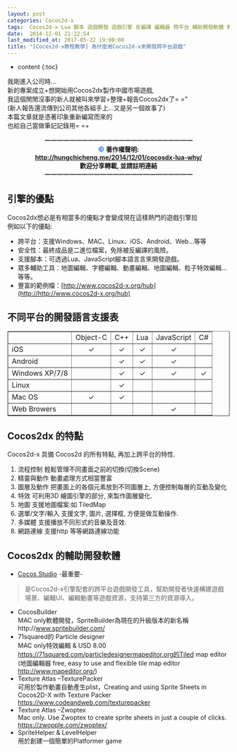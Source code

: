 ```yaml
---
layout: post
categories: Cocos2d-x
tags:  Cocos2d-x Lua 腳本 遊戲開發 遊戲引擎 反編譯 編輯器 跨平台 輔助開發軟體 教程 教學 
date:  2014-12-01 21:22:54
last_modified_at: 2017-05-22 19:00:00
title: "[Cocos2d-x教程教學] 為什麼用Cocos2d-x來開發跨平台遊戲"
---
```

<!--                Title 的建議最大長度                   -->

* content
{:toc}

我剛進入公司時...<br>
新的專案成立+想開始用Cocos2dx製作中國市場遊戲,<br>
我這個閒閒沒事的新人就被叫來學習+整理+報告Cocos2dx了= ="<br>
(新人報告還流傳到公司其他各組手上...又是另一個故事了)<br>
本篇文章就是憑著印象重新編寫而來的<br>
也給自己當做筆記記錄用= =+<br>

<!-- more -->
<center><b>
一一一一一一一一一一一一一一一一一一一一一一一一<br>
<font color="#2684E8" size="3">&copy;  </font>著作權聲明: <br>
<a href="http://hungchicheng.me/2014/12/01/cocosdx-lua-why/" id="link" target="_blank">
	http://hungchicheng.me/2014/12/01/cocosdx-lua-why/
</a><br>
歡迎分享轉載,  並請註明連結<br>
一一一一一一一一一一一一一一一一一一一一一一一一
</b></center>
<!-- end -->

## 引擎的優點
Cocos2dx想必是有相當多的優點才會變成現在這樣熱門的遊戲引擎拉<br>
例如以下的優點:
* 跨平台：支援Windows、MAC、Linux、iOS、Android、Web…等等
* 安全性：最終成品是二進位檔案，免除被反編譯的風險。
* 支援腳本：可透過Lua、JavaScript腳本語言言來開發遊戲。
* 眾多輔助工具：地圖編輯、字體編輯、動畫編輯、地圖編輯、粒子特效編輯…等等。
* 豐富的範例檔：[http://www.cocos2d-x.org/hub](http://http://www.cocos2d-x.org/hub)

## 不同平台的開發語言支援表
<table border="1">
	<tr>
		<td></td>
		<td>Object-C</td>
		<td>C++</td>
		<td>Lua</td>
		<td>JavaScript</td>
		<td>C#</td>
	</tr>
	<tr>
		<td>iOS</td>
		<td><center>✓</center></td>
		<td><center>✓</center></td>
		<td><center>✓</center></td>
		<td><center>✓</center></td>
		<td></td>
	</tr>
	<tr>
		<td>Android</td>
		<td></td>
		<td><center>✓</center></td>
		<td><center>✓</center></td>
		<td><center>✓</center></td>
		<td></td>
	</tr>
	<tr>
		<td>Windows XP/7/8</td>
		<td></td>
		<td><center>✓</center></td>
		<td><center>✓</center></td>
		<td><center>✓</center></td>
		<td><center>✓</center></td>
	</tr>
	<tr>
		<td>Linux</td>
		<td></td>
		<td><center>✓</center></td>
		<td></td>
		<td></td>
		<td></td>
	</tr>
	<tr>
		<td>Mac OS</td>
		<td><center>✓</center></td>
		<td><center>✓</center></td>
		<td></td>
		<td></td>
		<td></td>
	</tr>
	<tr>
		<td>Web Browers</td>
		<td></td>
		<td></td>
		<td></td>
		<td><center>✓</center></td>
		<td></td>
	</tr>
</table>


## Cocos2dx 的特點
Cocos2d-x 具備 Cocos2d 的所有特點, 再加上跨平台的特性.
1. 流程控制
輕鬆管理不同畫面之前的切換(切換Scene)
2. 精靈與動作
動畫處理方式相當豐富
3. 圖層及動作
把畫面上的各個元素放到不同圖層上, 方便控制每層的互動及變化
4. 特效
可利用3D 繪圖引擎的部分, 來製作圖層變化.
5. 地圖
支援地圖檔案:如 TiledMap
6. 選單/文字/輸入
支援文字, 圖片, 選擇框, 方便是做互動操作.
7. 多媒體
支援播放不同形式的音樂及音效.
8. 網路連線
支援http 等等網路連線功能



## Cocos2dx 的輔助開發軟體
* [Cocos Studio](http://www.cocos2d-x.org/wiki/Cocos_Studio) -最重要- 
>是Cocos2d-x引擎配套的跨平台遊戲開發工具，幫助開發者快速構建遊戲場景、編輯UI、編輯動畫等遊戲資源，支持第三方的資源導入。
* CocosBuilder<br>
MAC only軟體開發，SpriteBuilder為現在的升級版本的新名稱http://www.spritebuilder.com/
* 71squared的 Particle designer <br>
MAC only特效編輯 & USD 8.00 https://71squared.com/particledesignermapeditor.org的Tiled map editor (地圖編輯器 free, easy to use and flexible tile map editor http://www.mapeditor.org/)
* Texture Atlas –TexturePacker<br>
可用於製作動畫自動產生plist，Creating and using Sprite Sheets in Cocos2D-X with Texture Packer https://www.codeandweb.com/texturepacker
* Texture Atlas –Zwoptex<br>
Mac only. Use Zwoptex to create sprite sheets in just a couple of clicks. https://zwopple.com/zwoptex/ 
* SpriteHelper & LevelHelper <br>
用於創建一個簡單的Platformer game
